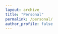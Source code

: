 ```yaml
---
layout: archive
title: "Personal"
permalink: /personal/
author_profile: false
---
```



<!--My older sister's wedding in Gdynia, Poland with my family and brother-in-law. :)

<img src="https://Reina-Kawai.github.io/images/fam-dinner.jpg" width="350">


I enjoy travel, scuba diving and playing basketball (former captain).

<p float="left">
<img src="https://Reina-Kawai.github.io/images/fam-scuba-diving.jpg" width="220" />
<img src="https://Reina-Kawai.github.io/images/personal_grand_canyon.jpg" width="264" />
</p>
-->
